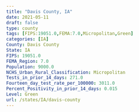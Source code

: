 ```yaml
---
title: "Davis County, IA"
date: 2021-05-11
draft: false
type: county
tags: [FIPS:19051.0,FEMA:7.0,Micropolitan,Green]
categories: [IA]
County: Davis County
State: IA
FIPS: 19051.0
FEMA_Region: 7.0
Population: 9000.0
NCHS_Urban_Rural_Classification: Micropolitan
Tests_in_prior_14_days: 271.0
Fourteen_day_test_rate_per_100000: 3011.0
Percent_Positivity_in_prior_14_days: 0.015
Level: Green
url: /states/IA/davis-county
---
```




